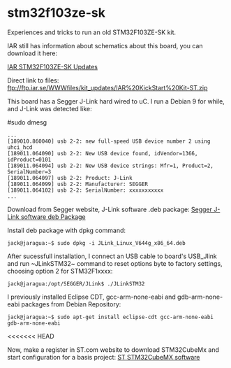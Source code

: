 # stm32f103ze-sk
Experiences and tricks to run an old STM32F103ZE-SK kit.

IAR still has information about schematics about this board, you can download it here:

[IAR STM32F103ZE-SK Updates](https://www.iar.com/iar-embedded-workbench/add-ons-and-integrations/updates-for-iar-kickstart-kit/)

Direct link to files: 
ftp://ftp.iar.se/WWWfiles/kit_updates/IAR%20KickStart%20Kit-ST.zip

This board has a Segger J-Link hard wired to uC. I run a Debian 9 for while, and J-Link was detected like:

#sudo dmesg
```
...
[189010.860040] usb 2-2: new full-speed USB device number 2 using uhci_hcd
[189011.064090] usb 2-2: New USB device found, idVendor=1366, idProduct=0101
[189011.064094] usb 2-2: New USB device strings: Mfr=1, Product=2, SerialNumber=3
[189011.064097] usb 2-2: Product: J-Link
[189011.064099] usb 2-2: Manufacturer: SEGGER
[189011.064102] usb 2-2: SerialNumber: xxxxxxxxxxx
...
```

Download from Segger website, J-Link software .deb package:
[Segger J-Link software deb Package](https://www.segger.com/downloads/jlink/JLink_Linux_x86_64.deb)

Install deb package with dpkg command:
```console
jack@jaragua:~$ sudo dpkg -i JLink_Linux_V644g_x86_64.deb
```

After sucessfull installation, I connect an USB cable to board's USB_Jlink and run ~JLinkSTM32~ command to reset options byte to factory settings, choosing option 2 for STM32F1xxxx:
```console
jack@jaragua:/opt/SEGGER/JLink$ ./JLinkSTM32
```

I previously installed Eclipse CDT, gcc-arm-none-eabi and gdb-arm-none-eabi packages from Debian Repository:
```
jack@jaragua:~$ sudo apt-get install eclipse-cdt gcc-arm-none-eabi gdb-arm-none-eabi
```
<<<<<<< HEAD

Now, make a register in ST.com website to download STM32CubeMx and start configuration for a basis project:
[ST STM32CubeMX software](https://www.st.com/en/development-tools/stm32cubemx.html)

